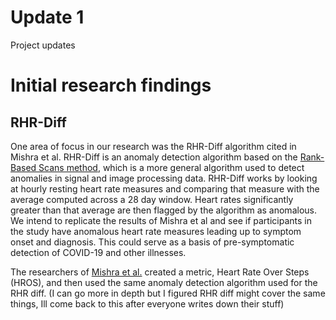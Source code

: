 # Update 1
Project updates

# Initial research findings
## RHR-Diff
One area of focus in our research was the RHR-Diff algorithm cited in Mishra et al. RHR-Diff is an anomaly detection algorithm based on the [Rank-Based Scans method](https://www.tandfonline.com/doi/abs/10.1080/01621459.2017.1286240?journalCode=uasa20), which is a more general algorithm used to detect anomalies in signal and image processing data. RHR-Diff works by looking at hourly resting heart rate measures and comparing that measure with the average computed across a 28 day window. Heart rates significantly greater than that average are then flagged by the algorithm as anomalous. We intend to replicate the results of Mishra et al and see if participants in the study have anomalous heart rate measures leading up to symptom onset and diagnosis. This could serve as a basis of pre-symptomatic detection of COVID-19 and other illnesses.

The researchers of [Mishra et al.](https://www.nature.com/articles/s41551-020-00640-6) created a metric, Heart Rate Over Steps (HROS), and then used the same anomaly detection algorithm used for the RHR diff. (I can go more in depth but I figured RHR diff might cover the same things, Ill come back to this after everyone writes down their stuff) 


